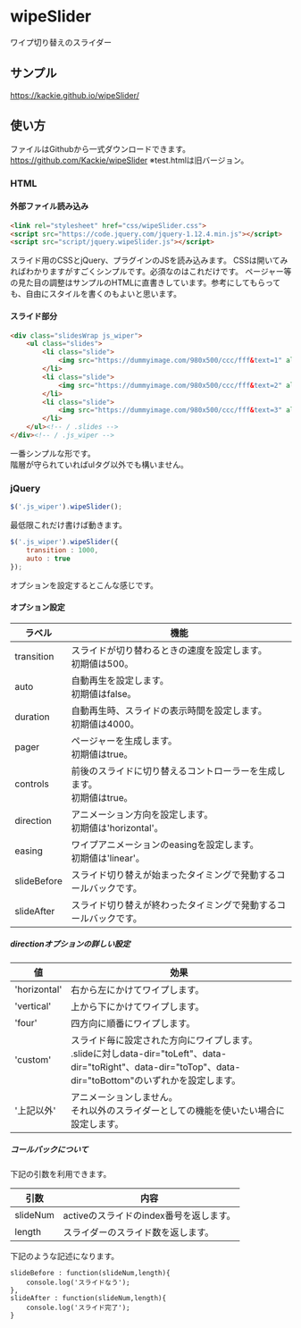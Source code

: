 # wipeSlider
ワイプ切り替えのスライダー<br>

## サンプル
https://kackie.github.io/wipeSlider/

## 使い方
ファイルはGithubから一式ダウンロードできます。
https://github.com/Kackie/wipeSlider
※test.htmlは旧バージョン。
### HTML
#### 外部ファイル読み込み
``` html
<link rel="stylesheet" href="css/wipeSlider.css">
<script src="https://code.jquery.com/jquery-1.12.4.min.js"></script>
<script src="script/jquery.wipeSlider.js"></script>
```
スライド用のCSSとjQuery、プラグインのJSを読み込みます。
CSSは開いてみればわかりますがすごくシンプルです。必須なのはこれだけです。
ページャー等の見た目の調整はサンプルのHTMLに直書きしています。参考にしてもらっても、自由にスタイルを書くのもよいと思います。
#### スライド部分
``` html
<div class="slidesWrap js_wiper">
    <ul class="slides">
        <li class="slide">
            <img src="https://dummyimage.com/980x500/ccc/fff&text=1" alt="">
        </li>
        <li class="slide">
            <img src="https://dummyimage.com/980x500/ccc/fff&text=2" alt="">
        </li>
        <li class="slide">
            <img src="https://dummyimage.com/980x500/ccc/fff&text=3" alt="">
        </li>
    </ul><!-- / .slides -->
</div><!-- / .js_wiper -->
```
一番シンプルな形です。<br>階層が守られていればulタグ以外でも構いません。

### jQuery
``` js
$('.js_wiper').wipeSlider();
```
最低限これだけ書けば動きます。

``` js
$('.js_wiper').wipeSlider({
    transition : 1000,
    auto : true
});
```
オプションを設定するとこんな感じです。

#### オプション設定

|ラベル|機能|
|---|---|
|transition|スライドが切り替わるときの速度を設定します。<br>初期値は500。|
|auto|自動再生を設定します。<br>初期値はfalse。|
|duration|自動再生時、スライドの表示時間を設定します。<br>初期値は4000。|
|pager|ページャーを生成します。<br>初期値はtrue。|
|controls|前後のスライドに切り替えるコントローラーを生成します。<br>初期値はtrue。|
|direction|アニメーション方向を設定します。<br>初期値は'horizontal'。|
|easing|ワイプアニメーションのeasingを設定します。<br>初期値は'linear'。|
|slideBefore|スライド切り替えが始まったタイミングで発動するコールバックです。|
|slideAfter|スライド切り替えが終わったタイミングで発動するコールバックです。|

##### directionオプションの詳しい設定
|値|効果|
|---|---|
|'horizontal'|右から左にかけてワイプします。|
|'vertical'|上から下にかけてワイプします。|
|'four'|四方向に順番にワイプします。|
|'custom'|スライド毎に設定された方向にワイプします。<br>.slideに対しdata-dir="toLeft"、data-dir="toRight"、data-dir="toTop"、data-dir="toBottom"のいずれかを設定します。|
|'上記以外'|アニメーションしません。<br>それ以外のスライダーとしての機能を使いたい場合に設定します。|

##### コールバックについて
下記の引数を利用できます。

|引数|内容|
|---|---|
|slideNum|activeのスライドのindex番号を返します。|
|length|スライダーのスライド数を返します。|

下記のような記述になります。

``` jQuery
slideBefore : function(slideNum,length){
    console.log('スライドなう');
},
slideAfter : function(slideNum,length){
    console.log('スライド完了');
}
```
